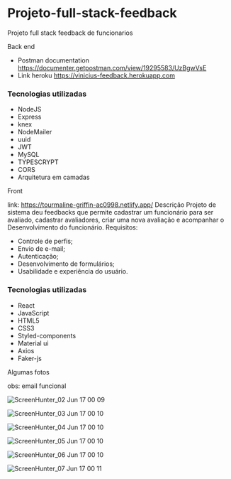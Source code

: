 # Projeto-full-stack-feedback

Projeto full stack feedback de funcionarios

Back end
* Postman documentation
https://documenter.getpostman.com/view/19295583/UzBgwVsE
* Link heroku
https://vinicius-feedback.herokuapp.com

### Tecnologias utilizadas 

* NodeJS
* Express
* knex
* NodeMailer
* uuid
* JWT
* MySQL
* TYPESCRYPT
* CORS
* Arquitetura em camadas

Front

link: https://tourmaline-griffin-ac0998.netlify.app/
Descrição
Projeto de sistema deu feedbacks que permite cadastrar um funcionário para ser avaliado, cadastrar avaliadores, criar uma nova avaliação e acompanhar o
Desenvolvimento do funcionário.
Requisitos:

* Controle de perfis;
* Envio de e-mail;
* Autenticação;
* Desenvolvimento de formulários;
* Usabilidade e experiência do usuário.


### Tecnologias utilizadas 

* React
* JavaScript
* HTML5
* CSS3
* Styled-components
* Material ui 
* Axios
* Faker-js

Algumas fotos

obs: email funcional


![ScreenHunter_02 Jun  17 00 09](https://user-images.githubusercontent.com/92874088/174217593-08fd71ef-3466-4295-9d4a-a369aafc0874.jpg)


![ScreenHunter_03 Jun  17 00 10](https://user-images.githubusercontent.com/92874088/174217638-8173fa68-7748-4da6-8ca8-7bb67eb1a957.jpg)


![ScreenHunter_04 Jun  17 00 10](https://user-images.githubusercontent.com/92874088/174217664-eb72b677-1c91-41e5-9c93-dd03095885ba.jpg)


![ScreenHunter_05 Jun  17 00 10](https://user-images.githubusercontent.com/92874088/174217687-33068e35-55d4-4e17-8303-6eaf3dd1ee54.jpg)


![ScreenHunter_06 Jun  17 00 10](https://user-images.githubusercontent.com/92874088/174217723-7a77f2ef-7de9-4328-86aa-86b1844aba92.jpg)

![ScreenHunter_07 Jun  17 00 11](https://user-images.githubusercontent.com/92874088/174217747-10c39e4b-0e05-4c10-83fa-672686d1c7c9.jpg)
